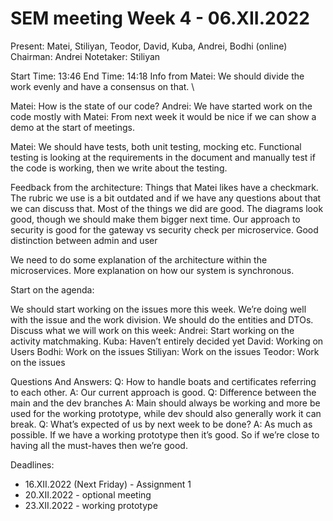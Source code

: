 ﻿# SEM meeting Week 4 - 06.XII.2022


Present: Matei, Stiliyan, Teodor, David, Kuba, Andrei, Bodhi (online)
Chairman: Andrei
Notetaker: Stiliyan


Start Time: 13:46
End Time: 14:18
Info from Matei:
We should divide the work evenly and have a consensus on that. \


Matei: How is the state of our code?
Andrei: We have started work on the code mostly with 
Matei: From next week it would be nice if we can show a demo at the start of meetings.


Matei: We should have tests, both unit testing, mocking etc. Functional testing is looking at the requirements in the document and manually test if the code is working, then we write about the testing.




Feedback from the architecture:
Things that Matei likes have a checkmark. The rubric we use is a bit outdated and if we have any questions about that we can discuss that. Most of the things we did are good. The diagrams look good, though we should make them bigger next time. Our approach to security is good for the gateway vs security check per microservice. Good distinction between admin and user


We need to do some explanation of the architecture within the microservices. More explanation on how our system is synchronous.




Start on the agenda:

We should start working on the issues more this week. We’re doing well with the issue and the work division. We should do the entities and DTOs. Discuss what we will work on this week:
Andrei: Start working on the activity matchmaking.
Kuba: Haven’t entirely decided yet
David: Working on Users
Bodhi: Work on the issues
Stiliyan: Work on the issues
Teodor: Work on the issues


Questions And Answers:
Q: How to handle boats and certificates referring to each other.
A: Our current approach is good. 
Q: Difference between the main and the dev branches
A: Main should always be working and more be used for the working prototype, while dev should also generally work it can break.
Q: What’s expected of us by next week to be done?
A: As much as possible. If we have a working prototype then it’s good. So if we’re close to having all the must-haves then we’re good.




Deadlines:
* 16.XII.2022 (Next Friday) - Assignment 1
* 20.XII.2022 - optional meeting 
* 23.XII.2022 - working prototype